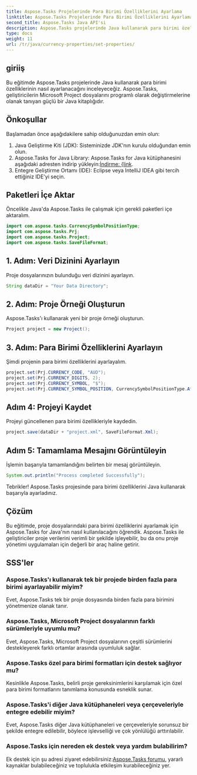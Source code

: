 ```yaml
---
title: Aspose.Tasks Projelerinde Para Birimi Özelliklerini Ayarlama
linktitle: Aspose.Tasks Projelerinde Para Birimi Özelliklerini Ayarlama
second_title: Aspose.Tasks Java API'si
description: Aspose.Tasks projelerinde Java kullanarak para birimi özelliklerini nasıl ayarlayacağınızı öğrenin. Microsoft Project dosyalarını zahmetsizce yönetin.
type: docs
weight: 11
url: /tr/java/currency-properties/set-properties/
---
```

## giriiş
Bu eğitimde Aspose.Tasks projelerinde Java kullanarak para birimi özelliklerinin nasıl ayarlanacağını inceleyeceğiz. Aspose.Tasks, geliştiricilerin Microsoft Project dosyalarını programlı olarak değiştirmelerine olanak tanıyan güçlü bir Java kitaplığıdır.
## Önkoşullar
Başlamadan önce aşağıdakilere sahip olduğunuzdan emin olun:
1. Java Geliştirme Kiti (JDK): Sisteminizde JDK'nın kurulu olduğundan emin olun.
2.  Aspose.Tasks for Java Library: Aspose.Tasks for Java kütüphanesini aşağıdaki adresten indirip yükleyin:[İndirme: {link](https://releases.aspose.com/tasks/java/).
3. Entegre Geliştirme Ortamı (IDE): Eclipse veya IntelliJ IDEA gibi tercih ettiğiniz IDE'yi seçin.
## Paketleri İçe Aktar
Öncelikle Java'da Aspose.Tasks ile çalışmak için gerekli paketleri içe aktaralım.
```java
import com.aspose.tasks.CurrencySymbolPositionType;
import com.aspose.tasks.Prj;
import com.aspose.tasks.Project;
import com.aspose.tasks.SaveFileFormat;
```
## 1. Adım: Veri Dizinini Ayarlayın
Proje dosyalarınızın bulunduğu veri dizinini ayarlayın.
```java
String dataDir = "Your Data Directory";
```
## 2. Adım: Proje Örneği Oluşturun
Aspose.Tasks'ı kullanarak yeni bir proje örneği oluşturun.
```java
Project project = new Project();
```
## 3. Adım: Para Birimi Özelliklerini Ayarlayın
Şimdi projenin para birimi özelliklerini ayarlayalım.
```java
project.set(Prj.CURRENCY_CODE, "AUD");
project.set(Prj.CURRENCY_DIGITS, 2);
project.set(Prj.CURRENCY_SYMBOL, "$");
project.set(Prj.CURRENCY_SYMBOL_POSITION, CurrencySymbolPositionType.After);
```
## Adım 4: Projeyi Kaydet
Projeyi güncellenen para birimi özellikleriyle kaydedin.
```java
project.save(dataDir + "project.xml", SaveFileFormat.Xml);
```
## Adım 5: Tamamlama Mesajını Görüntüleyin
İşlemin başarıyla tamamlandığını belirten bir mesaj görüntüleyin.
```java
System.out.println("Process completed Successfully");
```
Tebrikler! Aspose.Tasks projesinde para birimi özelliklerini Java kullanarak başarıyla ayarladınız.
## Çözüm
Bu eğitimde, proje dosyalarındaki para birimi özelliklerini ayarlamak için Aspose.Tasks for Java'nın nasıl kullanılacağını öğrendik. Aspose.Tasks ile geliştiriciler proje verilerini verimli bir şekilde işleyebilir, bu da onu proje yönetimi uygulamaları için değerli bir araç haline getirir.
## SSS'ler
### Aspose.Tasks'ı kullanarak tek bir projede birden fazla para birimi ayarlayabilir miyim?
Evet, Aspose.Tasks tek bir proje dosyasında birden fazla para birimini yönetmenize olanak tanır.
### Aspose.Tasks, Microsoft Project dosyalarının farklı sürümleriyle uyumlu mu?
Evet, Aspose.Tasks, Microsoft Project dosyalarının çeşitli sürümlerini destekleyerek farklı ortamlar arasında uyumluluk sağlar.
### Aspose.Tasks özel para birimi formatları için destek sağlıyor mu?
Kesinlikle Aspose.Tasks, belirli proje gereksinimlerini karşılamak için özel para birimi formatlarını tanımlama konusunda esneklik sunar.
### Aspose.Tasks'i diğer Java kütüphaneleri veya çerçeveleriyle entegre edebilir miyim?
Evet, Aspose.Tasks diğer Java kütüphaneleri ve çerçeveleriyle sorunsuz bir şekilde entegre edilebilir, böylece işlevselliği ve çok yönlülüğü arttırılabilir.
### Aspose.Tasks için nereden ek destek veya yardım bulabilirim?
 Ek destek için şu adresi ziyaret edebilirsiniz:[Aspose.Tasks forumu](https://forum.aspose.com/c/tasks/15), yararlı kaynaklar bulabileceğiniz ve toplulukla etkileşim kurabileceğiniz yer.
